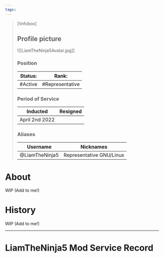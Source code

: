 ```yaml
---
tags:
---
```

> [!infobox]
> 
> ## Profile picture
> 
> ![[LiamTheNinja5Avatar.jpg]]
> 
> ### Position 
> | Status: | Rank:  |
> | --- |--- |
> | #Active  | #Representative |
> ### Period of Service
> | Inducted | Resigned|
> | --- |--- |
> | April 2nd 2022 ||
>  ### Aliases 
> | Username | Nicknames |
> | --- |--- |
> | @LiamTheNinja5 | Representative GNU/Linux |



# About
WIP (Add to me!)

# History
WIP (Add to me!)

---
#  LiamTheNinja5 Mod Service Record
